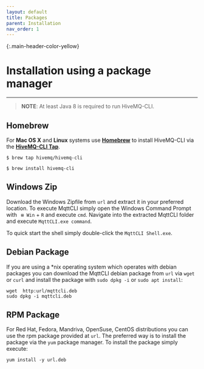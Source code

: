 ```yaml
---
layout: default
title: Packages
parent: Installation
nav_order: 1
---
```


{:.main-header-color-yellow}
# Installation using a package manager
***

> **NOTE**: At least Java 8 is required to run HiveMQ-CLI.

## Homebrew
For **Mac OS X** and **Linux** systems use **[Homebrew](https://brew.sh/)** to install HiveMQ-CLI via the **[HiveMQ-CLI Tap](https://github.com/hivemq/homebrew-hivemq-cli)**.
```
$ brew tap hivemq/hivemq-cli
```
```
$ brew install hivemq-cli
```

## Windows Zip

Download the Windows Zipfile from `url` and extract it in your preferred location.
To execute MqttCLI simply open the Windows Command Prompt with ` ⊞ Win` + `R` and execute `cmd`.
Navigate into the extracted MqttCLI folder and execute `MqttCLI.exe command`.

To quick start the shell simply double-click the `MqttCLI Shell.exe`.

## Debian Package

If you are using a *nix operating system which operates with debian packages you can download the MqttCLI debian package from `url` via `wget` or `curl` 
and install the package with `sudo dpkg -i`  or `sudo apt install`:


``` 
wget  http:url/mqttcli.deb
sudo dpkg -i mqttcli.deb
``` 

## RPM Package

For Red Hat, Fedora, Mandriva, OpenSuse, CentOS distributions you can use the rpm package provided at `url`.
The preferred way is to install the package via the `yum` package manager. To install the package simply execute:

``` 
yum install -y url.deb
```
